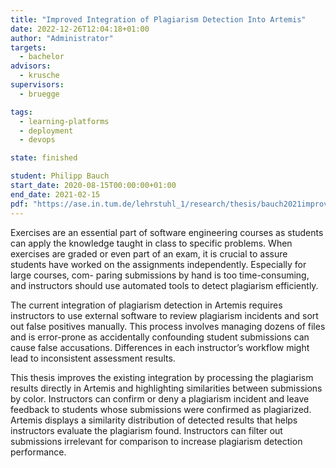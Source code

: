 ```yaml
---
title: "Improved Integration of Plagiarism Detection Into Artemis"
date: 2022-12-26T12:04:18+01:00
author: "Administrator"
targets:
  - bachelor
advisors:
  - krusche
supervisors:
  - bruegge

tags:
  - learning-platforms
  - deployment
  - devops

state: finished

student: Philipp Bauch
start_date: 2020-08-15T00:00:00+01:00
end_date: 2021-02-15
pdf: "https://ase.in.tum.de/lehrstuhl_1/research/thesis/bauch2021improved.pdf"
---
```


Exercises are an essential part of software engineering courses as students can apply the knowledge taught in class to
specific problems. When exercises are graded or even part of an exam, it is crucial to assure students have worked on
the assignments independently. Especially for large courses, com- paring submissions by hand is too time-consuming, and
instructors should use automated tools to detect plagiarism efficiently.

The current integration of plagiarism
detection in Artemis requires instructors to use external software to review plagiarism incidents and sort out false
positives manually. This process involves managing dozens of files and is error-prone as accidentally confounding
student submissions can cause false accusations. Differences in each instructor’s workflow might lead to inconsistent
assessment results.

This thesis improves the existing integration by processing the plagiarism results directly in
Artemis and highlighting similarities between submissions by color. Instructors can confirm or deny a plagiarism
incident and leave feedback to students whose submissions were confirmed as plagiarized. Artemis displays a
similarity distribution of detected results that helps instructors evaluate the plagiarism found. Instructors can
filter out submissions irrelevant for comparison to increase plagiarism detection performance. 
